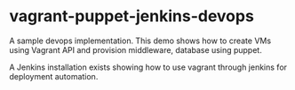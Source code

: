 vagrant-puppet-jenkins-devops
=============================

A sample devops implementation. This demo shows how to create VMs using Vagrant API and provision middleware, database using puppet.

A Jenkins installation exists showing how to use vagrant through jenkins for deployment automation.
